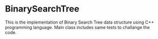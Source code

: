 # BinarySearchTree
This is the implementation of Binary Search Tree data structure using C++ programming language.
Main class includes same tests to challange the code.
